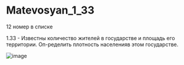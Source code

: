 # Matevosyan_1_33
12 номер в списке


1.33  -    Известны количество жителей в государстве и площадь его территории. Оп-ределить плотность населенияв этом государстве.   



![image](https://user-images.githubusercontent.com/113889057/193569129-6b3547dc-9cd5-4c83-82e4-4b088704869f.png)
